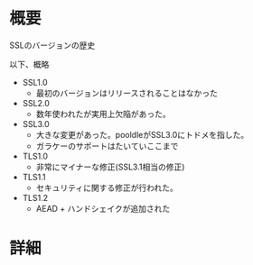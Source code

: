 # 概要
SSLのバージョンの歴史

以下、概略
- SSL1.0
  - 最初のバージョンはリリースされることはなかった
- SSL2.0
  - 数年使われたが実用上欠陥があった。
- SSL3.0
  - 大きな変更があった。pooldleがSSL3.0にトドメを指した。
  - ガラケーのサポートはたいていここまで
- TLS1.0
  - 非常にマイナーな修正(SSL3.1相当の修正)
- TLS1.1
  - セキュリティに関する修正が行われた。
- TLS1.2
  - AEAD + ハンドシェイクが追加された

# 詳細

